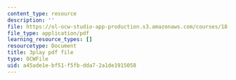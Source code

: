 ```yaml
---
content_type: resource
description: ''
file: https://ol-ocw-studio-app-production.s3.amazonaws.com/courses/18-02-multivariable-calculus-fall-2007/a45ade1ebf51f5fbdda72a1de1915058_15HVevXRsBA.pdf
file_type: application/pdf
learning_resource_types: []
resourcetype: Document
title: 3play pdf file
type: OCWFile
uid: a45ade1e-bf51-f5fb-dda7-2a1de1915058
---
```

